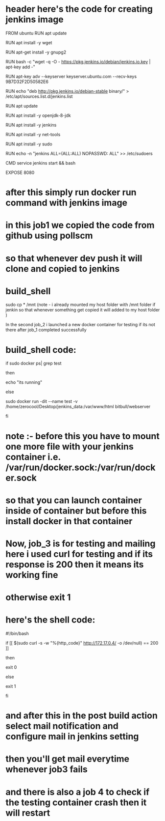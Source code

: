 # header here's the code for creating jenkins image

FROM ubuntu
RUN apt update

RUN apt install -y wget

RUN apt-get install -y gnupg2

RUN bash -c "wget -q -O - https://pkg.jenkins.io/debian/jenkins.io.key | apt-key add -"

RUN apt-key adv --keyserver keyserver.ubuntu.com --recv-keys 9B7D32F2D50582E6

RUN echo "deb http://pkg.jenkins.io/debian-stable binary/" > /etc/apt/sources.list.d/jenkins.list

RUN apt update

RUN apt install -y openjdk-8-jdk

RUN apt install -y jenkins

RUN apt install -y net-tools

RUN apt install -y sudo

RUN echo -n "jenkins     ALL=(ALL:ALL)   NOPASSWD: ALL" >> /etc/sudoers

CMD service jenkins start  && bash

EXPOSE 8080


# after this simply run docker run command with jenkins image



# in this job1 we copied the code from github using pollscm
# so that whenever dev push it will clone and copied to jenkins

# build_shell

sudo cp * /mnt   (note - i already mounted my host folder with /mnt folder if jenkin so that whenever something get copied it will added to my host folder   )

In the second job_2 i launched a new docker container for testing if its not there    after job_1 completed successfully

# build_shell code:

if sudo docker ps| grep test

then

echo "its running"

else

sudo docker run -dit --name test -v /home/zerocool/Desktop/jenkins_data:/var/www/html bitbull/webserver

fi


# note :- before this you have to mount one more file with your jenkins container i.e.  /var/run/docker.sock:/var/run/docker.sock

# so that you can launch container inside of container  but before this install docker in that container


# Now, job_3 is for testing and mailing here i used curl for testing and if its response is 200 then it means its working fine  
# otherwise exit 1

# here's the shell code:

#!/bin/bash

if [[ $(sudo curl  -s -w "%{http_code}" http://172.17.0.4/ -o /dev/null) == 200 ]]

then

exit 0

else

exit 1

fi


# and after this in the post build action select mail notification  and configure mail in jenkins setting

# then you'll get mail everytime whenever job3 fails

# and there is also a job 4 to check if the testing container crash then it will restart


